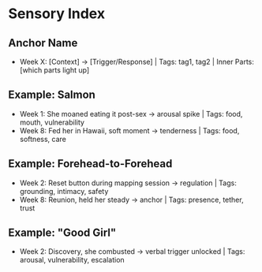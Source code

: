 # Sensory Index

## Anchor Name
- Week X: [Context] → [Trigger/Response] | Tags: tag1, tag2 | Inner Parts: [which parts light up]

## Example: Salmon
- Week 1: She moaned eating it post-sex → arousal spike | Tags: food, mouth, vulnerability
- Week 8: Fed her in Hawaii, soft moment → tenderness | Tags: food, softness, care

## Example: Forehead-to-Forehead
- Week 2: Reset button during mapping session → regulation | Tags: grounding, intimacy, safety
- Week 8: Reunion, held her steady → anchor | Tags: presence, tether, trust

## Example: "Good Girl"
- Week 2: Discovery, she combusted → verbal trigger unlocked | Tags: arousal, vulnerability, escalation
